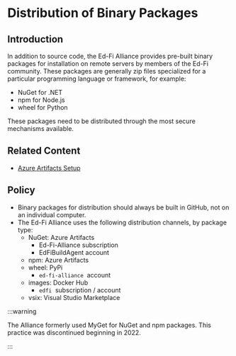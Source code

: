 # Distribution of Binary Packages

## Introduction

In addition to source code, the Ed-Fi Alliance provides pre-built binary
packages for installation on remote servers by members of the Ed-Fi community.
These packages are generally zip files specialized for a particular programming
language or framework, for example:

- NuGet for .NET
- npm for Node.js
- wheel for Python

These packages need to be distributed through the most secure mechanisms
available.

## Related Content

- [Azure Artifacts Setup](./azure-artifacts-setup.md)

## Policy

- Binary packages for distribution should always be built in GitHub, not on an
  individual computer.
- The Ed-Fi Alliance uses the following distribution channels, by package type:
  - NuGet: Azure Artifacts
    - Ed-Fi-Alliance subscription
    - EdFiBuildAgent account
  - npm: Azure Artifacts
  - wheel: PyPi
    - `ed-fi-alliance`  account
  - images: Docker Hub
    - `edfi`  subscription / account
  - vsix: Visual Studio Marketplace

:::warning

The Alliance formerly used MyGet for NuGet and npm packages. This
practice was discontinued beginning in 2022.

:::
